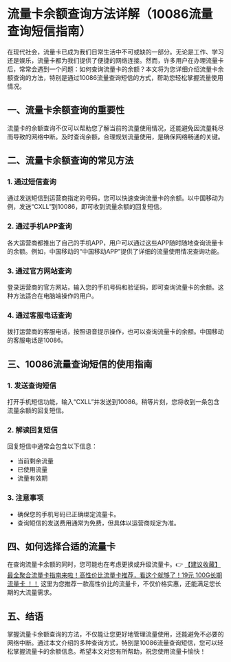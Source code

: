 # 流量卡余额查询方法详解（10086流量查询短信指南）

在现代社会，流量卡已成为我们日常生活中不可或缺的一部分。无论是工作、学习还是娱乐，流量卡都为我们提供了便捷的网络连接。然而，许多用户在办理流量卡后，常常会遇到一个问题：如何查询流量卡的余额？本文将为您详细介绍流量卡余额查询的方法，特别是通过10086流量查询短信的方式，帮助您轻松掌握流量使用情况。

## 一、流量卡余额查询的重要性

流量卡的余额查询不仅可以帮助您了解当前的流量使用情况，还能避免因流量耗尽而导致的网络中断。及时查询余额，合理规划流量使用，是确保网络畅通的关键。

## 二、流量卡余额查询的常见方法

### 1. 通过短信查询
通过发送短信到运营商指定的号码，您可以快速查询流量卡的余额。以中国移动为例，发送“CXLL”到10086，即可收到流量余额的回复短信。

### 2. 通过手机APP查询
各大运营商都推出了自己的手机APP，用户可以通过这些APP随时随地查询流量卡的余额。例如，中国移动的“中国移动APP”提供了详细的流量使用情况查询功能。

### 3. 通过官方网站查询
登录运营商的官方网站，输入您的手机号码和验证码，即可查询流量卡的余额。这种方法适合在电脑端操作的用户。

### 4. 通过客服电话查询
拨打运营商的客服电话，按照语音提示操作，也可以查询流量卡的余额。中国移动的客服电话是10086。

## 三、10086流量查询短信的使用指南

### 1. 发送查询短信
打开手机短信功能，输入“CXLL”并发送到10086。稍等片刻，您将收到一条包含流量余额的回复短信。

### 2. 解读回复短信
回复短信中通常会包含以下信息：
- 当前剩余流量
- 已使用流量
- 流量有效期

### 3. 注意事项
- 确保您的手机号码已正确绑定流量卡。
- 查询短信的发送费用通常为免费，但具体以运营商规定为准。

## 四、如何选择合适的流量卡

在查询流量卡余额的同时，您可能也在考虑更换或升级流量卡。👉 [【建议收藏】最全聚合流量卡指南来啦！高性价比流量卡推荐，看这个就够了！19元 100G长期流量卡 ！！](https://bit.ly/Liuliangka) 这里为您推荐一款高性价比的流量卡，不仅价格实惠，还能满足您长期的大流量需求。

## 五、结语

掌握流量卡余额查询的方法，不仅能让您更好地管理流量使用，还能避免不必要的网络中断。通过本文介绍的多种查询方式，特别是10086流量查询短信，您可以轻松掌握流量卡的余额信息。希望本文对您有所帮助，祝您使用流量卡愉快！